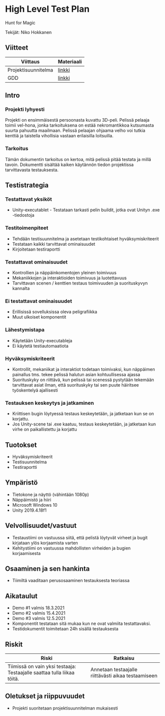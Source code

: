 # High Level Test Plan

Hunt for Magic

Tekijät: Niko Hokkanen

## Viitteet

| Viittaus            | Materiaali |
|---------------------|------------|
| Projektisuunnitelma | [linkki](https://github.com/jamktiko/Hunt-for-magic/blob/main/Dokumentaatio/Projektisuunnitelma1.0.md)     |
| GDD                 | [linkki](https://github.com/jamktiko/Hunt-for-magic/blob/main/Dokumentaatio/H4MDemo-GDD1.0.md)     |

## Intro

### Projekti lyhyesti
Projekti on ensimmäisestä persoonasta kuvattu 3D-peli. Pelissä pelaaja toimii vel-hona, jonka tarkoituksena on estää nekromantikkoa kutsumasta suurta pahuutta maailmaan. Pelissä pelaajan ohjaama velho voi tutkia kenttiä ja taistella vihollisia vastaan erilaisilla loitsuilla.

### Tarkoitus
Tämän dokumentin tarkoitus on kertoa, mitä pelissä pitää testata ja millä tavoin. Dokumentti sisältää kaiken käytännön tiedon projektissa tarvittavasta testauksesta.

##	Testistrategia

###	Testattavat yksiköt
*	Unity-executablet - Testataan tarkasti pelin buildit, jotka ovat Unityn .exe -tiedostoja

###	Testitoimenpiteet
*	Tehdään testisuunnitelma ja asetetaan testikohtaiset hyväksymiskriteerit
*	Testataan kaikki tarvittavat ominaisuudet
*	Kirjoitetaan testiraportti

###	Testattavat ominaisuudet
*	Kontrollien ja näppäinkomentojen yleinen toimivuus
*	Mekaniikkojen ja interaktioiden toimivuus ja luotettavuus
*	Tarvittavan scenen / kenttien testaus toimivuuden ja suorituskyvyn kannalta

###	Ei testattavat ominaisuudet
*	Erillisissä sovelluksissa oleva peligrafiikka
*	Muut ulkoiset komponentit

###	Lähestymistapa
*	Käytetään Unity-executableja
*	Ei käytetä testiautomaatiota

###	Hyväksymiskriteerit
*	Kontrollit, mekaniikat ja interaktiot todetaan toimivaksi, kun näppäimen painallus tms. tekee pelissä halutun asian kohtuullisessa ajassa
*	Suorituskyky on riittävä, kun pelissä tai scenessä pystytään tekemään tarvittavat asiat ilman, että suorituskyky tai sen puute häiritsee työskentelyä ajallisesti

###	Testauksen keskeytys ja jatkaminen
*	Kriittisen bugin löytyessä testaus keskeytetään, ja jatketaan kun se on korjattu.
*	Jos Unity-scene tai .exe kaatuu, testaus keskeytetään, ja jatketaan kun virhe on paikallistettu ja korjattu

## Tuotokset
*	Hyväksymiskriteerit
*	Testisuunnitelma
*	Testiraportti

## Ympäristö
*	Tietokone ja näyttö (vähintään 1080p)
*	Näppäimistö ja hiiri
*	Microsoft Windows 10
*	Unity 2019.4.18f1

## Velvollisuudet/vastuut
*	Testaustiimi on vastuussa siitä, että pelistä löytyvät virheet ja bugit kirjataan ylös korjaamista varten
*	Kehitystiimi on vastuussa mahdollisten virheiden ja bugien korjaamisesta

## Osaaminen ja sen hankinta
*	Tiimiltä vaaditaan perusosaaminen testauksesta teoriassa

## Aikataulut
*	Demo #1 valmis 18.3.2021
*	Demo #2 valmis 15.4.2021
*	Demo #3 valmis 12.5.2021
*	Komponentit testataan sitä mukaa kun ne ovat valmiita testattavaksi.
*	Testidokumentit toimitetaan 24h sisällä testauksesta

## Riskit

| Riski            | Ratkaisu |
|---------------------|------------|
|Tiimissä on vain yksi testaaja: Testaajalle saattaa tulla liikaa töitä.|Annetaan testaajalle riittävästi aikaa testaamiseen|

## Oletukset ja riippuvuudet
*	Projekti suoritetaan projektisuunnitelman mukaisesti
